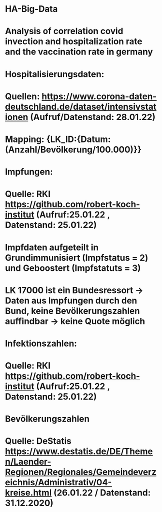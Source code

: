 # HA-Big-Data
# Analysis of correlation covid invection and hospitalization rate and the vaccination rate in germany


# Hospitalisierungsdaten:
#   Quellen: https://www.corona-daten-deutschland.de/dataset/intensivstationen (Aufruf/Datenstand: 28.01.22)
#   Mapping: {LK_ID:{Datum: (Anzahl/Bevölkerung/100.000)}}

# Impfungen:
#   Quelle: RKI https://github.com/robert-koch-institut (Aufruf:25.01.22 , Datenstand: 25.01.22)
#   Impfdaten aufgeteilt in Grundimmunisiert (Impfstatus = 2) und Geboostert (Impfstatuts = 3)
#   LK 17000 ist ein Bundesressort → Daten aus Impfungen durch den Bund, keine Bevölkerungszahlen auffindbar -> keine Quote möglich

# Infektionszahlen:
#   Quelle: RKI https://github.com/robert-koch-institut (Aufruf:25.01.22 , Datenstand: 25.01.22)

# Bevölkerungszahlen
# Quelle: DeStatis https://www.destatis.de/DE/Themen/Laender-Regionen/Regionales/Gemeindeverzeichnis/Administrativ/04-kreise.html (26.01.22 / Datenstand: 31.12.2020)

